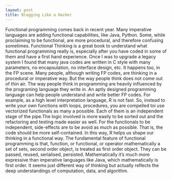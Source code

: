 ```yaml
---
layout: post
title: Blogging Like a Hacker
---
```


Functional programming comes back in recent year. Many imperative languages are adding functional capabilities, like Java, Python. Some, while proclaiming to be functional, are more procedural, and therefore confusing sometimes. Functional Thinking is a great book to understand what functional programming really is, especially after you have coded in some of them and have a first hand experience. 
Once I was to upgrade a legacy system I found that many java codes are written in C style with many parameters, no encapsulation, no interface design, etc. It happens too, in the FP scene. Many people, although writing FP codes, are thinking in a procedural or imperative way. But the way people think does not come out of thin air. The way people think in programming are heavily influenced by  the programing language they write in. An aptly designed programming language can help people understand and write better FP codes. For example, as a high level interpretation language, R is not fast. So, instead to write your own functions with loops, procedures, you are compelled toi use vectorized functionals as many a possible.  Each of them is an independent stage of the pipe.The logic involved is more easily to be sorted out and the refactoring and testing made easier as well. For the functionals to be independent, side-effects are to be avoid as much as possible. That is, the code should be more self-contained. In this way, R helps us shape our thinking in a functional way.
The fundamental feature of functional programming is that, function, or functional, or operator mathematically a set of sets, second order object, is treated as first order object. They can be passed, reused, serialised, persisted. Mathematically it’s much more expressive than imperative languages like Java, which mathematically is first order. It seems just different way of thinking but actually reflects the deep understandings of computation, data, and algorithm.  






